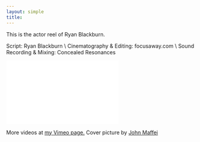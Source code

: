 ```yaml
---
layout: simple
title:
---
```


This is the actor reel of Ryan Blackburn.

Script: Ryan Blackburn \\
Cinematography & Editing: focusaway.com \\
Sound Recording & Mixing: Concealed Resonances 


<iframe src="//player.vimeo.com/video/291370638?title=0&amp;byline=0&amp;portrait=0" frameborder="0" width="300" height="170" webkitallowfullscreen mozallowfullscreen allowfullscreen></iframe>

More videos at [my Vimeo page.](http://vimeo.com/fabriziotappero) Cover picture by [John Maffei](http://www.apogeephotography.net)  
